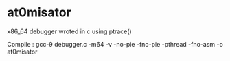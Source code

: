 # at0misator
x86_64 debugger wroted in c using ptrace()


Compile : gcc-9 debugger.c -m64 -v -no-pie -fno-pie -pthread -fno-asm -o at0misator
